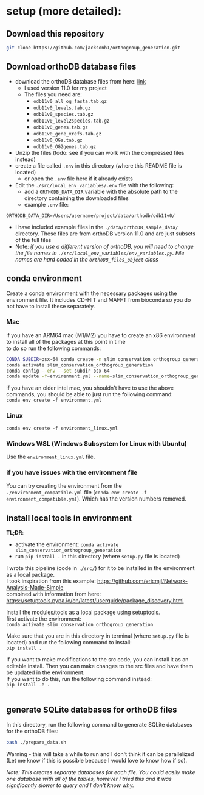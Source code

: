 # setup (more detailed):

## Download this repository
```bash
git clone https://github.com/jacksonh1/orthogroup_generation.git
```

## Download orthoDB database files
- download the orthoDB database files from here: [link](https://data.orthodb.org/download/)
  - I used version 11.0 for my project
  - The files you need are:
    - `odb11v0_all_og_fasta.tab.gz`
    - `odb11v0_levels.tab.gz`
    - `odb11v0_species.tab.gz`
    - `odb11v0_level2species.tab.gz`
    - `odb11v0_genes.tab.gz`
    - `odb11v0_gene_xrefs.tab.gz`
    - `odb11v0_OGs.tab.gz`
    - `odb11v0_OG2genes.tab.gz`
- Unzip the files (todo: see if you can work with the compressed files instead)
- create a file called `.env` in this directory (where this README file is located)
  - or open the `.env` file here if it already exists 
- Edit the `./src/local_env_variables/.env` file with the following:
  - add a `ORTHODB_DATA_DIR` variable with the absolute path to the directory containing the downloaded files
  - example `.env` file: 
```
ORTHODB_DATA_DIR=/Users/username/project/data/orthodb/odb11v0/
```
- I have included example files in the `./data/orthoDB_sample_data/` directory. These files are from orthoDB version 11.0 and are just subsets of the full files<br>
- Note: *if you use a different version of orthoDB, you will need to change the file names in `./src/local_env_variables/env_variables.py`. File names are hard coded in the `orthoDB_files_object` class*

## conda environment
Create a conda environment with the necessary packages using the environment file. It includes CD-HIT and MAFFT from bioconda so you do not have to install these separately. <br>

### Mac
if you have an ARM64 mac (M1/M2) you have to create an x86 environment to install all of the packages at this point in time <br>
to do so run the following commands:<br>
```bash
CONDA_SUBDIR=osx-64 conda create -n slim_conservation_orthogroup_generation
conda activate slim_conservation_orthogroup_generation
conda config --env --set subdir osx-64
conda update -f=envirenment.yml --name=slim_conservation_orthogroup_generation
```
if you have an older intel mac, you shouldn't have to use the above commands, you should be able to just run the following command: <br>
`conda env create -f environment.yml` <br>

### Linux
`conda env create -f environment_linux.yml` <br>

### Windows WSL (Windows Subsystem for Linux with Ubuntu)
Use the `environment_linux.yml` file. <br>

### if you have issues with the environment file
You can try creating the environment from the `./environment_compatible.yml` file (`conda env create -f environment_compatible.yml`). Which has the version numbers removed. <br>


## install local tools in environment

**TL;DR**: 
- activate the environment: `conda activate slim_conservation_orthogroup_generation`
- run `pip install .` in this directory (where `setup.py` file is located) <br>

I wrote this pipeline (code in `./src/`) for it to be installed in the environment as a local package. <br>
I took inspiration from this example: https://github.com/ericmjl/Network-Analysis-Made-Simple <br>
combined with information from here: https://setuptools.pypa.io/en/latest/userguide/package_discovery.html <br>

Install the modules/tools as a local package using setuptools. <br>
first activate the environment: <br>
`conda activate slim_conservation_orthogroup_generation` <br>

Make sure that you are in this directory in terminal (where `setup.py` file is located) and run the following command to install: <br>
`pip install .` <br>

If you want to make modifications to the src code, you can install it as an editable install. Then you can make changes to the src files and have them be updated in the environment. <br>
If you want to do this, run the following command instead: <br>
`pip install -e .` <br><br>

## generate SQLite databases for orthoDB files
In this directory, run the following command to generate SQLite databases for the orthoDB files: <br>
```bash
bash ./prepare_data.sh
```

Warning - this will take a while to run and I don't think it can be parallelized (Let me know if this is possible because I would love to know how if so). <br>

*Note: This creates separate databases for each file. You could easily make one database with all of the tables, however I tried this and it was significantly slower to query and I don't know why.* <br>
